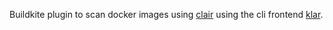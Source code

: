 Buildkite plugin to scan docker images using [clair](https://github.com/coreos/clair) using the cli frontend [klar](https://github.com/optiopay/klar).

